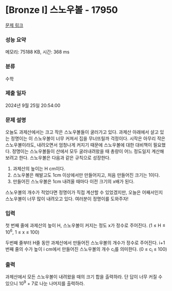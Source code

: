 # [Bronze I] 스노우볼 - 17950 

[문제 링크](https://www.acmicpc.net/problem/17950) 

### 성능 요약

메모리: 75188 KB, 시간: 368 ms

### 분류

수학

### 제출 일자

2024년 9월 25일 20:54:00

### 문제 설명

<p>오늘도 과제산에서는 크고 작은 스노우볼들이 굴러가고 있다. 과제산 아래에서 살고 있는 정명이는 이 스노우볼이 너무 커져서 집을 무너뜨릴까 걱정이다. 시작은 아무리 작은 스노우볼이라도, 내려오면서 엄청나게 커지기 때문에 스노우볼에 대한 대비책이 필요했다. 정명이는 스노우볼들이 산에서 모두 굴러내려왔을 때 총량이 어느 정도일지 계산해보려고 한다. 스노우볼은 다음과 같은 규칙으로 성장한다.</p>

<ol>
	<li>과제산의 높이는 H cm이다.</li>
	<li>스노우볼은 해발고도 1cm 이상에서만 만들어지고, 처음 만들어진 크기는 1이다.</li>
	<li>만들어진 스노우볼은 1cm 내려올 때마다 이전 크기의 x배가 된다.</li>
</ol>

<p>스노우볼의 개수가 적었다면 정명이가 직접 계산할 수 있었겠지만, 오늘은 어째서인지 스노우볼이 너무 많이 내려오고 있다. 여러분이 정명이를 도와주자!</p>

### 입력 

 <p>첫 번째 줄에 과제산의 높이 H, 스노우볼이 커지는 정도 x가 정수로 주어진다. (1 ≤ H ≤ 10<sup>6</sup>, 1 ≤ x ≤ 100)</p>

<p>두번째 줄부터 H줄 동안 과제산에서 만들어진 스노우볼의 개수가 정수로 주어진다. i+1번째 줄의 수가 높이 i cm에서 만들어진 스노우볼의 개수 c<sub>i</sub>를 의미한다. (0 ≤ c<sub>i </sub>≤ 100)</p>

### 출력 

 <p>과제산에서 모든 스노우볼이 내려왔을 때의 크기 합을 출력하라. 단 답이 너무 커질 수 있으니 10<sup>9</sup> + 7로 나눈 나머지를 출력하라.</p>

